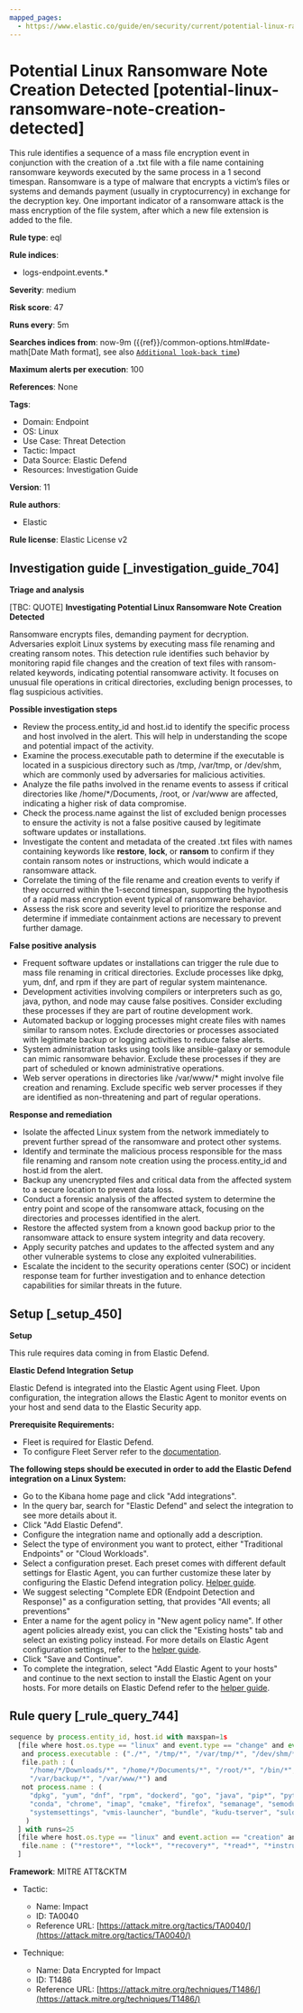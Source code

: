```yaml
---
mapped_pages:
  - https://www.elastic.co/guide/en/security/current/potential-linux-ransomware-note-creation-detected.html
---
```


# Potential Linux Ransomware Note Creation Detected [potential-linux-ransomware-note-creation-detected]

This rule identifies a sequence of a mass file encryption event in conjunction with the creation of a .txt file with a file name containing ransomware keywords executed by the same process in a 1 second timespan. Ransomware is a type of malware that encrypts a victim’s files or systems and demands payment (usually in cryptocurrency) in exchange for the decryption key. One important indicator of a ransomware attack is the mass encryption of the file system, after which a new file extension is added to the file.

**Rule type**: eql

**Rule indices**:

* logs-endpoint.events.*

**Severity**: medium

**Risk score**: 47

**Runs every**: 5m

**Searches indices from**: now-9m ({{ref}}/common-options.html#date-math[Date Math format], see also [`Additional look-back time`](docs-content://solutions/security/detect-and-alert/create-detection-rule.md#rule-schedule))

**Maximum alerts per execution**: 100

**References**: None

**Tags**:

* Domain: Endpoint
* OS: Linux
* Use Case: Threat Detection
* Tactic: Impact
* Data Source: Elastic Defend
* Resources: Investigation Guide

**Version**: 11

**Rule authors**:

* Elastic

**Rule license**: Elastic License v2

## Investigation guide [_investigation_guide_704]

**Triage and analysis**

[TBC: QUOTE]
**Investigating Potential Linux Ransomware Note Creation Detected**

Ransomware encrypts files, demanding payment for decryption. Adversaries exploit Linux systems by executing mass file renaming and creating ransom notes. This detection rule identifies such behavior by monitoring rapid file changes and the creation of text files with ransom-related keywords, indicating potential ransomware activity. It focuses on unusual file operations in critical directories, excluding benign processes, to flag suspicious activities.

**Possible investigation steps**

* Review the process.entity_id and host.id to identify the specific process and host involved in the alert. This will help in understanding the scope and potential impact of the activity.
* Examine the process.executable path to determine if the executable is located in a suspicious directory such as /tmp, /var/tmp, or /dev/shm, which are commonly used by adversaries for malicious activities.
* Analyze the file paths involved in the rename events to assess if critical directories like /home/*/Documents, /root, or /var/www are affected, indicating a higher risk of data compromise.
* Check the process.name against the list of excluded benign processes to ensure the activity is not a false positive caused by legitimate software updates or installations.
* Investigate the content and metadata of the created .txt files with names containing keywords like **restore**, **lock**, or **ransom** to confirm if they contain ransom notes or instructions, which would indicate a ransomware attack.
* Correlate the timing of the file rename and creation events to verify if they occurred within the 1-second timespan, supporting the hypothesis of a rapid mass encryption event typical of ransomware behavior.
* Assess the risk score and severity level to prioritize the response and determine if immediate containment actions are necessary to prevent further damage.

**False positive analysis**

* Frequent software updates or installations can trigger the rule due to mass file renaming in critical directories. Exclude processes like dpkg, yum, dnf, and rpm if they are part of regular system maintenance.
* Development activities involving compilers or interpreters such as go, java, python, and node may cause false positives. Consider excluding these processes if they are part of routine development work.
* Automated backup or logging processes might create files with names similar to ransom notes. Exclude directories or processes associated with legitimate backup or logging activities to reduce false alerts.
* System administration tasks using tools like ansible-galaxy or semodule can mimic ransomware behavior. Exclude these processes if they are part of scheduled or known administrative operations.
* Web server operations in directories like /var/www/* might involve file creation and renaming. Exclude specific web server processes if they are identified as non-threatening and part of regular operations.

**Response and remediation**

* Isolate the affected Linux system from the network immediately to prevent further spread of the ransomware and protect other systems.
* Identify and terminate the malicious process responsible for the mass file renaming and ransom note creation using the process.entity_id and host.id from the alert.
* Backup any unencrypted files and critical data from the affected system to a secure location to prevent data loss.
* Conduct a forensic analysis of the affected system to determine the entry point and scope of the ransomware attack, focusing on the directories and processes identified in the alert.
* Restore the affected system from a known good backup prior to the ransomware attack to ensure system integrity and data recovery.
* Apply security patches and updates to the affected system and any other vulnerable systems to close any exploited vulnerabilities.
* Escalate the incident to the security operations center (SOC) or incident response team for further investigation and to enhance detection capabilities for similar threats in the future.


## Setup [_setup_450]

**Setup**

This rule requires data coming in from Elastic Defend.

**Elastic Defend Integration Setup**

Elastic Defend is integrated into the Elastic Agent using Fleet. Upon configuration, the integration allows the Elastic Agent to monitor events on your host and send data to the Elastic Security app.

**Prerequisite Requirements:**

* Fleet is required for Elastic Defend.
* To configure Fleet Server refer to the [documentation](docs-content://reference/ingestion-tools/fleet/fleet-server.md).

**The following steps should be executed in order to add the Elastic Defend integration on a Linux System:**

* Go to the Kibana home page and click "Add integrations".
* In the query bar, search for "Elastic Defend" and select the integration to see more details about it.
* Click "Add Elastic Defend".
* Configure the integration name and optionally add a description.
* Select the type of environment you want to protect, either "Traditional Endpoints" or "Cloud Workloads".
* Select a configuration preset. Each preset comes with different default settings for Elastic Agent, you can further customize these later by configuring the Elastic Defend integration policy. [Helper guide](docs-content://solutions/security/configure-elastic-defend/configure-an-integration-policy-for-elastic-defend.md).
* We suggest selecting "Complete EDR (Endpoint Detection and Response)" as a configuration setting, that provides "All events; all preventions"
* Enter a name for the agent policy in "New agent policy name". If other agent policies already exist, you can click the "Existing hosts" tab and select an existing policy instead. For more details on Elastic Agent configuration settings, refer to the [helper guide](docs-content://reference/ingestion-tools/fleet/agent-policy.md).
* Click "Save and Continue".
* To complete the integration, select "Add Elastic Agent to your hosts" and continue to the next section to install the Elastic Agent on your hosts. For more details on Elastic Defend refer to the [helper guide](docs-content://solutions/security/configure-elastic-defend/install-elastic-defend.md).


## Rule query [_rule_query_744]

```js
sequence by process.entity_id, host.id with maxspan=1s
  [file where host.os.type == "linux" and event.type == "change" and event.action == "rename" and file.extension : "?*"
   and process.executable : ("./*", "/tmp/*", "/var/tmp/*", "/dev/shm/*", "/var/run/*", "/boot/*") and
   file.path : (
     "/home/*/Downloads/*", "/home/*/Documents/*", "/root/*", "/bin/*", "/usr/bin/*", "/var/log/*", "/var/lib/log/*",
     "/var/backup/*", "/var/www/*") and
   not process.name : (
     "dpkg", "yum", "dnf", "rpm", "dockerd", "go", "java", "pip*", "python*", "node", "containerd", "php", "p4d",
     "conda", "chrome", "imap", "cmake", "firefox", "semanage", "semodule", "ansible-galaxy", "fc-cache", "jammy", "git",
     "systemsettings", "vmis-launcher", "bundle", "kudu-tserver", "suldownloader", "rustup-init", "bun"
    )
  ] with runs=25
  [file where host.os.type == "linux" and event.action == "creation" and
   file.name : ("*restore*", "*lock*", "*recovery*", "*read*", "*instruction*", "*how_to*", "*ransom*")
  ]
```

**Framework**: MITRE ATT&CKTM

* Tactic:

    * Name: Impact
    * ID: TA0040
    * Reference URL: [https://attack.mitre.org/tactics/TA0040/](https://attack.mitre.org/tactics/TA0040/)

* Technique:

    * Name: Data Encrypted for Impact
    * ID: T1486
    * Reference URL: [https://attack.mitre.org/techniques/T1486/](https://attack.mitre.org/techniques/T1486/)



